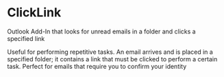# ClickLink
Outlook Add-In that looks for unread emails in a folder and clicks a specified link

Useful for performing repetitive tasks.  An email arrives and is placed in a specified folder; it contains a link that must be clicked to perform a certain task.  Perfect for emails that require you to confirm your identity

